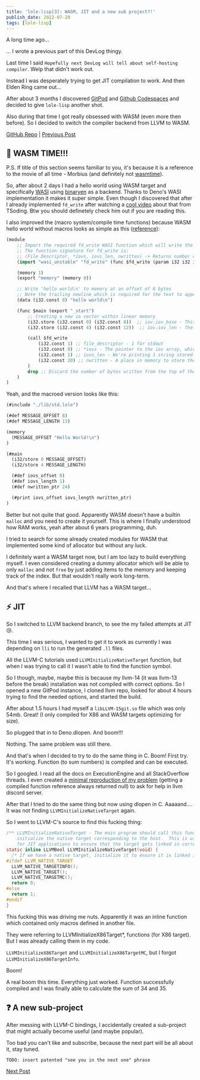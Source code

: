 ```yaml
---
title: 'lole-lisp[3]: WASM, JIT and a new sub project?!'
publish_date: 2022-07-20
tags: [lole-lisp]
---
```


A long time ago...

... I wrote a previous part of this DevLog thingy.

Last time I said `Hopefully next DevLog will tell about self-hosting compiler`.
Welp that didn't work out.

Instead I was desperately trying to get JIT compilation to work. And then Elden
Ring came out...

After about 3 months I discovered [GitPod](https://gitpod.io/) and
[Github Codespaces](https://github.com/features/codespaces) and decided to give
`lole-lisp` another shot.

Also during that time I got really obsessed with WASM (even more then before).
So I decided to switch the compiler backend from LLVM to WASM.

[GitHub Repo](https://github.com/glebbash/lole-lisp) |
[Previous Post](./devlog-2)

## 🦇 WASM TIME!!!

P.S. If title of this section seems familiar to you, it's because it is a
reference to the movie of all time - Morbius (and definitely not
[wasmtime](https://wasmtime.dev/)).

So, after about 2 days I had a hello world using WASM target and specifically
[WASI](https://wasi.dev/) using
[binaryen](https://github.com/WebAssembly/binaryen) as a backend. Thanks to
Deno's WASI implementation it makes it super simple. Even though I discovered
that after I already implemented `fd_write` after watching a
[cool video](https://www.youtube.com/watch?v=2qV-1JhxWeE) about that from
TSoding. Btw you should definetely check him out if you are reading this.

I also improved the (macro system/compile time functions) because WASM hello
world without macros looks as simple as this
([reference](https://github.com/bytecodealliance/wasmtime/blob/main/docs/WASI-tutorial.md)):

```clojure
(module
    ;; Import the required fd_write WASI function which will write the given io vectors to stdout
    ;; The function signature for fd_write is:
    ;; (File Descriptor, *iovs, iovs_len, nwritten) -> Returns number of bytes written
    (import "wasi_unstable" "fd_write" (func $fd_write (param i32 i32 i32 i32) (result i32)))

    (memory 1)
    (export "memory" (memory 0))

    ;; Write 'hello world\n' to memory at an offset of 8 bytes
    ;; Note the trailing newline which is required for the text to appear
    (data (i32.const 8) "hello world\n")

    (func $main (export "_start")
        ;; Creating a new io vector within linear memory
        (i32.store (i32.const 0) (i32.const 8))  ;; iov.iov_base - This is a pointer to the start of the 'hello world\n' string
        (i32.store (i32.const 4) (i32.const 12))  ;; iov.iov_len - The length of the 'hello world\n' string

        (call $fd_write
            (i32.const 1) ;; file_descriptor - 1 for stdout
            (i32.const 0) ;; *iovs - The pointer to the iov array, which is stored at memory location 0
            (i32.const 1) ;; iovs_len - We're printing 1 string stored in an iov - so one.
            (i32.const 20) ;; nwritten - A place in memory to store the number of bytes written
        )
        drop ;; Discard the number of bytes written from the top of the stack
    )
)
```

Yeah, and the macroed version looks like this:

```clojure
(#include "./lib/std.lole")

(#def MESSAGE_OFFSET 8)
(#def MESSAGE_LENGTH 13)

(memory
  (MESSAGE_OFFSET "Hello World!\n")
)

(#main
  (i32/store 0 MESSAGE_OFFSET)
  (i32/store 4 MESSAGE_LENGTH)

  (#def iovs_offset 0)
  (#def iovs_length 1)
  (#def nwritten_ptr 24)

  (#print iovs_offset iovs_length nwritten_ptr)
)
```

Better but not quite that good. Apparently WASM doesn't have a builtin `malloc`
and you need to create it yourself. This is where I finally understood how RAM
works, yeah after about 6 years programming, duh.

I tried to search for some already created modules for WASM that implemented
some kind of allocator but without any luck.

I definitely want a WASM target now, but I am too lazy to build everything
myself. I even considered creating a dummy allocator which will be able to only
`malloc` and not `free` by just adding items to the memory and keeping track of
the index. But that wouldn't really work long-term.

And that's where I recalled that LLVM has a WASM target...

## ⚡ JIT

So I switched to LLVM backend branch, to see the my failed attempts at JIT 😢.

This time I was serious, I wanted to get it to work as currently I was depending
on `lli` to run the generated `.ll` files.

All the LLVM-C tutorials used `LLVMInitializeNativeTarget` function, but when I
was trying to call it I wasn't able to find the function symbol.

So I though, maybe, maybe this is because my llvm-14 (it was llvm-13 before the
break) installation was not compiled with correct options. So I opened a new
GitPod instance, I cloned llvm repo, looked for about 4 hours trying to find the
needed options, and started the build.

After about 1.5 hours I had myself a `libLLVM-15git.so` file which was only
54mb. Great! (I only compiled for X86 and WASM targets optimizing for size).

So plugged that in to Deno.dlopen. And boom!!!

Nothing. The same problem was still there.

And that's when I decided to try to do the same thing in C. Boom! First try.
It's working. Function (to sum numbers) is compiled and can be executed.

So I googled. I read all the docs on ExecutionEngine and all StackOverflow
threads. I even created a
[minimal reproduction of my problem](https://github.com/glebbash/deno-llvm-jit)
(getting a compiled function reference always returned null) to ask for help in
llvm discord server.

After that I tried to do the same thing but now using dlopen in C. Aaaaand....
It was not finding `LLVMInitializeNativeTarget` again.

So I went to LLVM-C's source to find this fucking thing:

```c
/** LLVMInitializeNativeTarget - The main program should call this function to
    initialize the native target corresponding to the host.  This is useful
    for JIT applications to ensure that the target gets linked in correctly. */
static inline LLVMBool LLVMInitializeNativeTarget(void) {
  /* If we have a native target, initialize it to ensure it is linked in. */
#ifdef LLVM_NATIVE_TARGET
  LLVM_NATIVE_TARGETINFO();
  LLVM_NATIVE_TARGET();
  LLVM_NATIVE_TARGETMC();
  return 0;
#else
  return 1;
#endif
}
```

This fucking this was driving me nuts. Apparently it was an inline function
which contained only macros defined in another file.

They were referring to LLVMInitializeX86Target*, functions (for X86 target). But
I was already calling them in my code.

`LLVMInitializeX86Target` and `LLVMInitializeX86TargetMC`, but I forgot
`LLVMInitializeX86TargetInfo`.

Boom!

A real boom this time. Everything just worked. Function successfully compiled
and I was finally able to calculate the sum of 34 and 35.

## ❓ A new sub-project

After messing with LLVM-C bindings, I accidentally created a sub-project that
might actually become useful (and maybe popular).

Too bad you can't like and subscribe, because the next part will be all about
it, stay tuned.

`TODO: insert patented "see you in the next one" phrase`

[Next Post](https://www.youtube.com/watch?v=dQw4w9WgXcQ)
